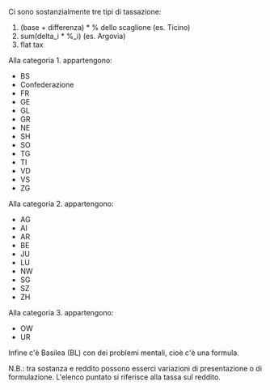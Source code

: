 Ci sono sostanzialmente tre tipi di tassazione:
1. (base + differenza) * % dello scaglione (es. Ticino)
2. sum(delta_i * %_i) (es. Argovia)
3. flat tax

Alla categoria 1. appartengono:
- BS
- Confederazione
- FR
- GE
- GL
- GR
- NE
- SH
- SO
- TG
- TI
- VD
- VS
- ZG

Alla categoria 2. appartengono:
- AG
- AI
- AR
- BE
- JU
- LU
- NW
- SG
- SZ
- ZH

Alla categoria 3. appartengono:
- OW
- UR

Infine c'è Basilea (BL) con dei problemi mentali, cioè c'è una formula.

N.B.: tra sostanza e reddito possono esserci variazioni di presentazione
o di formulazione. L'elenco puntato si riferisce alla tassa sul reddito.